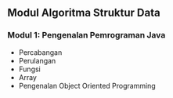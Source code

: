 ## Modul Algoritma Struktur Data

### Modul 1: Pengenalan Pemrograman Java
- Percabangan
- Perulangan
- Fungsi
- Array
- Pengenalan Object Oriented Programming
